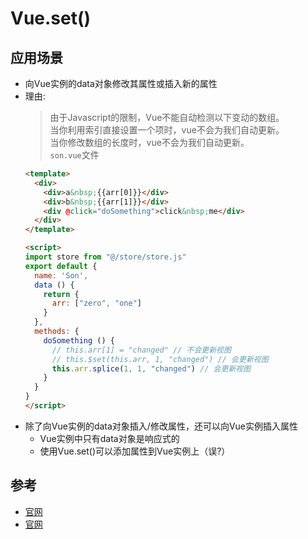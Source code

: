 # Vue.set()

## 应用场景
- 向Vue实例的data对象修改其属性或插入新的属性  
- 理由:  
  > 由于Javascript的限制，Vue不能自动检测以下变动的数组。  
  > 当你利用索引直接设置一个项时，vue不会为我们自动更新。  
  > 当你修改数组的长度时，vue不会为我们自动更新。  
  `son.vue`文件
  ```html
  <template>
    <div>
      <div>a&nbsp;{{arr[0]}}</div>
      <div>b&nbsp;{{arr[1]}}</div>
      <div @click="doSomething">click&nbsp;me</div>
    </div>
  </template>
  
  <script>
  import store from "@/store/store.js"
  export default {
    name: 'Son',
    data () {
      return {
        arr: ["zero", "one"]
      }
    },
    methods: {
      doSomething () {
        // this.arr[1] = "changed" // 不会更新视图
        // this.$set(this.arr, 1, "changed") // 会更新视图
        this.arr.splice(1, 1, "changed") // 会更新视图
      }
    }
  }
  </script>
  ```
- 除了向Vue实例的data对象插入/修改属性，还可以向Vue实例插入属性
  * Vue实例中只有data对象是响应式的
  * 使用Vue.set()可以添加属性到Vue实例上（误?）

## 参考
- [官网](https://cn.vuejs.org/v2/guide/list.html#%E6%B3%A8%E6%84%8F%E4%BA%8B%E9%A1%B9)
- [官网](https://cn.vuejs.org/v2/api/#Vue-set)